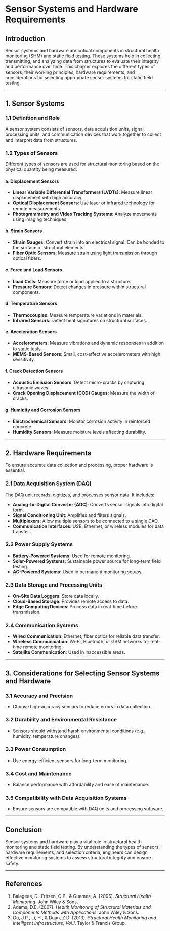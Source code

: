 # Sensor Systems and Hardware Requirements

## Introduction
Sensor systems and hardware are critical components in structural health monitoring (SHM) and static field testing. These systems help in collecting, transmitting, and analyzing data from structures to evaluate their integrity and performance over time. This chapter explores the different types of sensors, their working principles, hardware requirements, and considerations for selecting appropriate sensor systems for static field testing.

---

## 1. Sensor Systems
### 1.1 Definition and Role
A sensor system consists of sensors, data acquisition units, signal processing units, and communication devices that work together to collect and interpret data from structures.

### 1.2 Types of Sensors
Different types of sensors are used for structural monitoring based on the physical quantity being measured:

#### a. **Displacement Sensors**
- **Linear Variable Differential Transformers (LVDTs)**: Measure linear displacement with high accuracy.
- **Optical Displacement Sensors**: Use laser or infrared technology for remote measurements.
- **Photogrammetry and Video Tracking Systems**: Analyze movements using imaging techniques.

#### b. **Strain Sensors**
- **Strain Gauges**: Convert strain into an electrical signal. Can be bonded to the surface of structural elements.
- **Fiber Optic Sensors**: Measure strain using light transmission through optical fibers.

#### c. **Force and Load Sensors**
- **Load Cells**: Measure force or load applied to a structure.
- **Pressure Sensors**: Detect changes in pressure within structural components.

#### d. **Temperature Sensors**
- **Thermocouples**: Measure temperature variations in materials.
- **Infrared Sensors**: Detect heat signatures on structural surfaces.

#### e. **Acceleration Sensors**
- **Accelerometers**: Measure vibrations and dynamic responses in addition to static tests.
- **MEMS-Based Sensors**: Small, cost-effective accelerometers with high sensitivity.

#### f. **Crack Detection Sensors**
- **Acoustic Emission Sensors**: Detect micro-cracks by capturing ultrasonic waves.
- **Crack Opening Displacement (COD) Gauges**: Measure the width of cracks.

#### g. **Humidity and Corrosion Sensors**
- **Electrochemical Sensors**: Monitor corrosion activity in reinforced concrete.
- **Humidity Sensors**: Measure moisture levels affecting durability.

---

## 2. Hardware Requirements
To ensure accurate data collection and processing, proper hardware is essential.

### 2.1 Data Acquisition System (DAQ)
The DAQ unit records, digitizes, and processes sensor data. It includes:
- **Analog-to-Digital Converter (ADC)**: Converts sensor signals into digital form.
- **Signal Conditioning Unit**: Amplifies and filters signals.
- **Multiplexers**: Allow multiple sensors to be connected to a single DAQ.
- **Communication Interfaces**: USB, Ethernet, or wireless modules for data transfer.

### 2.2 Power Supply Systems
- **Battery-Powered Systems**: Used for remote monitoring.
- **Solar-Powered Systems**: Sustainable power source for long-term field testing.
- **AC-Powered Systems**: Used in permanent monitoring setups.

### 2.3 Data Storage and Processing Units
- **On-Site Data Loggers**: Store data locally.
- **Cloud-Based Storage**: Provides remote access to data.
- **Edge Computing Devices**: Process data in real-time before transmission.

### 2.4 Communication Systems
- **Wired Communication**: Ethernet, fiber optics for reliable data transfer.
- **Wireless Communication**: Wi-Fi, Bluetooth, or GSM networks for real-time remote monitoring.
- **Satellite Communication**: Used in inaccessible areas.

---

## 3. Considerations for Selecting Sensor Systems and Hardware
### 3.1 Accuracy and Precision
- Choose high-accuracy sensors to reduce errors in data collection.

### 3.2 Durability and Environmental Resistance
- Sensors should withstand harsh environmental conditions (e.g., humidity, temperature changes).

### 3.3 Power Consumption
- Use energy-efficient sensors for long-term monitoring.

### 3.4 Cost and Maintenance
- Balance performance with affordability and ease of maintenance.

### 3.5 Compatibility with Data Acquisition Systems
- Ensure sensors are compatible with DAQ units and processing software.

---

## Conclusion
Sensor systems and hardware play a vital role in structural health monitoring and static field testing. By understanding the types of sensors, hardware requirements, and selection criteria, engineers can design effective monitoring systems to assess structural integrity and ensure safety. 

---

## References
1. Balageas, D., Fritzen, C.P., & Guemes, A. (2006). *Structural Health Monitoring*. John Wiley & Sons.
2. Adams, D.E. (2007). *Health Monitoring of Structural Materials and Components Methods with Applications*. John Wiley & Sons.
3. Ou, J.P., Li, H., & Duan, Z.D. (2013). *Structural Health Monitoring and Intelligent Infrastructure, Vol.1*. Taylor & Francis Group.
